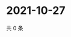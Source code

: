 # 2021-10-27

共 0 条

<!-- BEGIN WEIBO -->
<!-- 最后更新时间 Wed Oct 27 2021 15:14:29 GMT+0800 (China Standard Time) -->

<!-- END WEIBO -->
